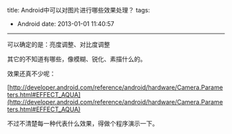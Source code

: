 title: Android中可以对图片进行哪些效果处理？
tags:
  - Android
date: 2013-01-01 11:40:57
---

可以确定的是：亮度调整、对比度调整

其它的不知道有哪些，像模糊、锐化、素描什么的。

效果还真不少呢：

[http://developer.android.com/reference/android/hardware/Camera.Parameters.html#EFFECT_AQUA](http://developer.android.com/reference/android/hardware/Camera.Parameters.html#EFFECT_AQUA)

不过不清楚每一种代表什么效果，得做个程序演示一下。